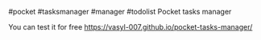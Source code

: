 #pocket #tasksmanager #manager #todolist
Pocket tasks manager

You can test it for free https://vasyl-007.github.io/pocket-tasks-manager/
